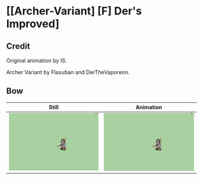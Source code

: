 # [\[Archer-Variant\] \[F\] Der's Improved]

## Credit

Original animation by IS.

Archer Variant by Flasuban and DerTheVaporeon.
	
## Bow

| Still | Animation |
| :---: | :-------: |
| ![Bow still](./Bow_000.png) | ![Bow animation](./Bow.gif) |
